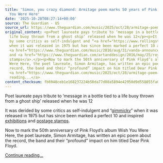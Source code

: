 ```yaml
---
title: 'Simon, you crazy diamond: Armitage poem marks 50 years of Pink Floyd’s Wish
  You Were Here'
date: '2025-10-28T08:27:14+00:00'
source: The Guardian - US
source_url: https://www.theguardian.com/music/2025/oct/28/armitage-poem-marks-50-years-of-pink-floyds-wish-you-were-here
original_content: <p>Poet laureate pays tribute to ‘message in a bottle tied to a
  life buoy thrown from a ghost ship’ released when he was 12</p><p>It was derided
  by some critics as self-indulgent and “<a href="https://www.rollingstone.com/music/music-album-reviews/wish-you-were-here-3-96417/">gimmicky</a>”
  when it was released in 1975 but has since been marked a perfect 10 and inspired
  <a href="https://www.theguardian.com/music/2016/aug/31/vanda-announces-details-pink-floyd-exhibition-museum-london">exhibitions</a>
  and <a href="https://www.theguardian.com/artanddesign/2016/may/25/royal-mail-stamps-pink-floyd-50-years">postage
  stamps</a>.</p><p>Now to mark the 50th anniversary of Pink Floyd’s album Wish You
  Were Here, the poet laureate, Simon Armitage, has written an epic poem about the
  record, the band and their “profound” impact on him titled Dear Pink Floyd.</p>
  <a href="https://www.theguardian.com/music/2025/oct/28/armitage-poem-marks-50-years-of-pink-floyds-wish-you-were-here">Continue
  reading...</a>
content_checksum: fb6948ceb1e168237224b50da77d08a5894e42950d9d558055fa0cc0a81cc8c1
---
```


Poet laureate pays tribute to ‘message in a bottle tied to a life buoy thrown from a ghost ship’ released when he was 12

It was derided by some critics as self-indulgent and “[gimmicky](https://www.rollingstone.com/music/music-album-reviews/wish-you-were-here-3-96417/)” when it was released in 1975 but has since been marked a perfect 10 and inspired [exhibitions](https://www.theguardian.com/music/2016/aug/31/vanda-announces-details-pink-floyd-exhibition-museum-london) and [postage stamps](https://www.theguardian.com/artanddesign/2016/may/25/royal-mail-stamps-pink-floyd-50-years).

Now to mark the 50th anniversary of Pink Floyd’s album Wish You Were Here, the poet laureate, Simon Armitage, has written an epic poem about the record, the band and their “profound” impact on him titled Dear Pink Floyd.

 [Continue reading...](https://www.theguardian.com/music/2025/oct/28/armitage-poem-marks-50-years-of-pink-floyds-wish-you-were-here)